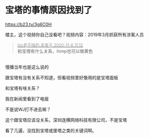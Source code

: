# 宝塔的事情原因找到了


https://b23.tv/3g6C0H

楼主，这个视频你自己没看吧？视频内容：2019年3月抓获所有涉案人员<img id="aimg_S2zL6" onclick="zoom(this, this.src, 0, 0, 0)" class="zoom" src="https://cdn.jsdelivr.net/gh/hishis/forum-master/public/images/patch.gif" onmouseover="img_onmouseoverfunc(this)" onload="thumbImg(this)" border="0" alt="" />

<div class="quote"><blockquote><font size="2"><a href="https://www.hostloc.com/forum.php?mod=redirect&amp;goto=findpost&amp;pid=9411005&amp;ptid=763166" target="_blank"><font color="#999999">loc是干啥的 发表于 2020-11-6 11:12</font></a></font><br />
和宝塔有什么关系，lnmp也可以做黄色</blockquote></div><br />
慢播当年也是这么说的

跟宝塔有没有关系不知道，但看视频里好像用的是宝塔面板<img src="static/image/smiley/default/hug.gif" smilieid="13" border="0" alt="" />

和宝塔有啥关系？

我在新闻里看到了电报<img src="static/image/smiley/default/lol.gif" smilieid="12" border="0" alt="" />

不是说WJ打不进去嘛？

这个跟宝塔应该没关系，深圳连横网络科技有限公司，不是宝塔

看了几遍，没找到宝塔或堡塔之类的关键词啊。
